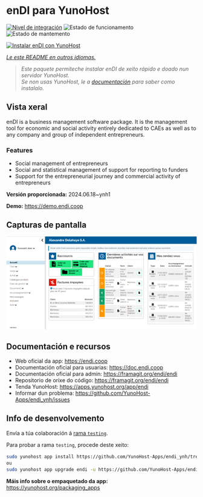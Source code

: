 <!--
NOTA: Este README foi creado automáticamente por <https://github.com/YunoHost/apps/tree/master/tools/readme_generator>
NON debe editarse manualmente.
-->

# enDI para YunoHost

[![Nivel de integración](https://dash.yunohost.org/integration/endi.svg)](https://dash.yunohost.org/appci/app/endi) ![Estado de funcionamento](https://ci-apps.yunohost.org/ci/badges/endi.status.svg) ![Estado de mantemento](https://ci-apps.yunohost.org/ci/badges/endi.maintain.svg)

[![Instalar enDI con YunoHost](https://install-app.yunohost.org/install-with-yunohost.svg)](https://install-app.yunohost.org/?app=endi)

*[Le este README en outros idiomas.](./ALL_README.md)*

> *Este paquete permíteche instalar enDI de xeito rápido e doado nun servidor YunoHost.*  
> *Se non usas YunoHost, le a [documentación](https://yunohost.org/install) para saber como instalalo.*

## Vista xeral

enDI is a business management software package. It is the management tool for economic and social activity entirely dedicated to CAEs as well as to any company and group of independent entrepreneurs.

### Features

- Social management of entrepreneurs
- Social and statistical management of support for reporting to funders
- Support for the entrepreneurial journey and commercial activity of entrepreneurs


**Versión proporcionada:** 2024.06.18~ynh1

**Demo:** <https://demo.endi.coop>

## Capturas de pantalla

![Captura de pantalla de enDI](./doc/screenshots/accueil.png)

## Documentación e recursos

- Web oficial da app: <https://endi.coop>
- Documentación oficial para usuarias: <https://doc.endi.coop>
- Documentación oficial para admin: <https://framagit.org/endi/endi>
- Repositorio de orixe do código: <https://framagit.org/endi/endi>
- Tenda YunoHost: <https://apps.yunohost.org/app/endi>
- Informar dun problema: <https://github.com/YunoHost-Apps/endi_ynh/issues>

## Info de desenvolvemento

Envía a túa colaboración á [rama `testing`](https://github.com/YunoHost-Apps/endi_ynh/tree/testing).

Para probar a rama `testing`, procede deste xeito:

```bash
sudo yunohost app install https://github.com/YunoHost-Apps/endi_ynh/tree/testing --debug
ou
sudo yunohost app upgrade endi -u https://github.com/YunoHost-Apps/endi_ynh/tree/testing --debug
```

**Máis info sobre o empaquetado da app:** <https://yunohost.org/packaging_apps>
